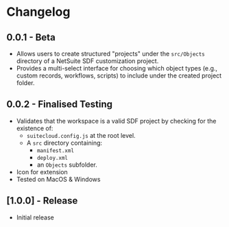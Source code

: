 # Changelog

## 0.0.1 - Beta
- Allows users to create structured "projects" under the `src/Objects` directory of a NetSuite SDF customization project.
- Provides a multi-select interface for choosing which object types (e.g., custom records, workflows, scripts) to include under the created project folder.

## 0.0.2 - Finalised Testing
- Validates that the workspace is a valid SDF project by checking for the existence of:
  - `suitecloud.config.js` at the root level.
  - A `src` directory containing:
    - `manifest.xml`
    - `deploy.xml`
    - an `Objects` subfolder.
- Icon for extension
- Tested on MacOS & Windows

## [1.0.0] - Release
- Initial release